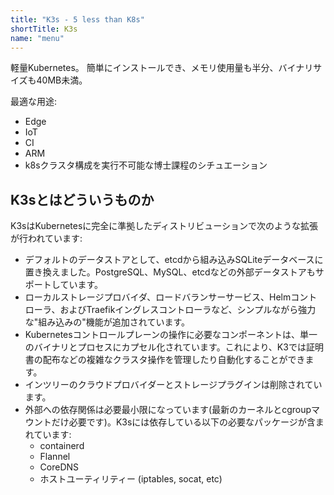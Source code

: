 ```yaml
---
title: "K3s - 5 less than K8s"
shortTitle: K3s
name: "menu"
---
```


軽量Kubernetes。 簡単にインストールでき、メモリ使用量も半分、バイナリサイズも40MB未満。

最適な用途:

* Edge
* IoT
* CI
* ARM
* k8sクラスタ構成を実行不可能な博士課程のシチュエーション

K3sとはどういうものか
---

K3sはKubernetesに完全に準拠したディストリビューションで次のような拡張が行われています:

* デフォルトのデータストアとして、etcdから組み込みSQLiteデータベースに置き換えました。PostgreSQL、MySQL、etcdなどの外部データストアもサポートしています。
* ローカルストレージプロバイダ、ロードバランサーサービス、Helmコントローラ、およびTraefikイングレスコントローラなど、シンプルながら強力な"組み込みの"機能が追加されています。
* Kubernetesコントロールプレーンの操作に必要なコンポーネントは、単一のバイナリとプロセスにカプセル化されています。これにより、K3では証明書の配布などの複雑なクラスタ操作を管理したり自動化することができます。
* インツリーのクラウドプロバイダーとストレージプラグインは削除されています。
* 外部への依存関係は必要最小限になっています(最新のカーネルとcgroupマウントだけ必要です)。K3sには依存している以下の必要なパッケージが含まれています:
    * containerd
    * Flannel
    * CoreDNS
    * ホストユーティリティー (iptables, socat, etc)
